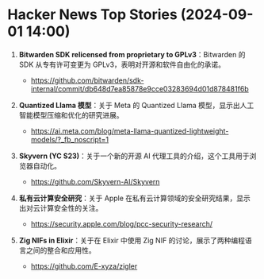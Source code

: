 # Hacker News Top Stories (2024-09-01 14:00)

1. **Bitwarden SDK relicensed from proprietary to GPLv3**：Bitwarden 的 SDK 从专有许可变更为 GPLv3，表明对开源和软件自由化的承诺。
    - https://github.com/bitwarden/sdk-internal/commit/db648d7ea85878e9cce03283694d01d878481f6b

2. **Quantized Llama 模型**：关于 Meta 的 Quantized Llama 模型，显示出人工智能模型压缩和优化的研究进展。
    - https://ai.meta.com/blog/meta-llama-quantized-lightweight-models/?_fb_noscript=1

3. **Skyvern (YC S23)**：关于一个新的开源 AI 代理工具的介绍，这个工具用于浏览器自动化。
    - https://github.com/Skyvern-AI/Skyvern

4. **私有云计算安全研究**：关于 Apple 在私有云计算领域的安全研究结果，显示出对云计算安全性的关注。
    - https://security.apple.com/blog/pcc-security-research/

5. **Zig NIFs in Elixir**：关于在 Elixir 中使用 Zig NIF 的讨论，展示了两种编程语言之间的整合和应用性。
    - https://github.com/E-xyza/zigler